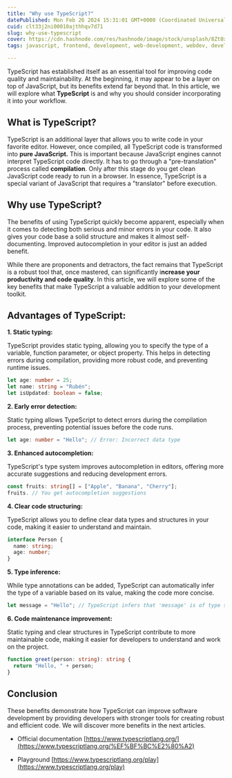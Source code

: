 ```yaml
---
title: "Why use TypeScript?"
datePublished: Mon Feb 26 2024 15:31:01 GMT+0000 (Coordinated Universal Time)
cuid: clt33j2ni00010ajthhqv7d71
slug: why-use-typescript
cover: https://cdn.hashnode.com/res/hashnode/image/stock/unsplash/8Zt0xOOK4nI/upload/3552d13f840ccc5796f9262ed1cb06e9.jpeg
tags: javascript, frontend, development, web-development, webdev, developer, typescript, javascript-framework, frontend-development, typescript-tutorial

---
```


TypeScript has established itself as an essential tool for improving code quality and maintainability. At the beginning, it may appear to be a layer on top of JavaScript, but its benefits extend far beyond that. In this article, we will explore what **TypeScript** is and why you should consider incorporating it into your workflow.

## What is TypeScript?

TypeScript is an additional layer that allows you to write code in your favorite editor. However, once compiled, all TypeScript code is transformed into **pure JavaScript.** This is important because JavaScript engines cannot interpret TypeScript code directly. It has to go through a "pre-translation" process called **compilation**. Only after this stage do you get clean JavaScript code ready to run in a browser. In essence, TypeScript is a special variant of JavaScript that requires a "translator" before execution.

## Why use TypeScript?

The benefits of using TypeScript quickly become apparent, especially when it comes to detecting both serious and minor errors in your code. It also gives your code base a solid structure and makes it almost self-documenting. Improved autocompletion in your editor is just an added benefit.

While there are proponents and detractors, the fact remains that TypeScript is a robust tool that, once mastered, can significantly i**ncrease your productivity and code quality**. In this article, we will explore some of the key benefits that make TypeScript a valuable addition to your development toolkit.

## Advantages of TypeScript:

**1\. Static typing:**

TypeScript provides static typing, allowing you to specify the type of a variable, function parameter, or object property. This helps in detecting errors during compilation, providing more robust code, and preventing runtime issues.

```typescript
let age: number = 25;
let name: string = "Rubén";
let isUpdated: boolean = false;
```

**2\. Early error detection:**

Static typing allows TypeScript to detect errors during the compilation process, preventing potential issues before the code runs.

```typescript
let age: number = "Hello"; // Error: Incorrect data type
```

**3\. Enhanced autocompletion:**

TypeScript's type system improves autocompletion in editors, offering more accurate suggestions and reducing development errors.

```typescript
const fruits: string[] = ["Apple", "Banana", "Cherry"];
fruits. // You get autocompletion suggestions
```

**4\. Clear code structuring:**

TypeScript allows you to define clear data types and structures in your code, making it easier to understand and maintain.

```typescript
interface Person {
  name: string;
  age: number;
}
```

**5\. Type inference:**

While type annotations can be added, TypeScript can automatically infer the type of a variable based on its value, making the code more concise.

```typescript
let message = "Hello"; // TypeScript infers that 'message' is of type string
```

**6\. Code maintenance improvement:**

Static typing and clear structures in TypeScript contribute to more maintainable code, making it easier for developers to understand and work on the project.

```typescript
function greet(person: string): string {
  return "Hello, " + person;
}
```

## Conclusion

These benefits demonstrate how TypeScript can improve software development by providing developers with stronger tools for creating robust and efficient code. We will discover more benefits in the next articles.

* Official documentation [https://www.typescriptlang.org/](https://www.typescriptlang.org/%EF%BF%BC%E2%80%A2)
    
* Playground [https://www.typescriptlang.org/play](https://www.typescriptlang.org/play)